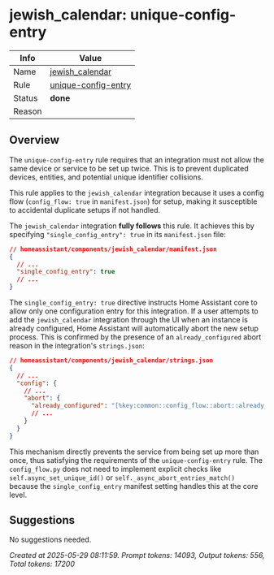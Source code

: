 # jewish_calendar: unique-config-entry

| Info   | Value                                                                    |
|--------|--------------------------------------------------------------------------|
| Name   | [jewish_calendar](https://www.home-assistant.io/integrations/jewish_calendar/) |
| Rule   | [unique-config-entry](https://developers.home-assistant.io/docs/core/integration-quality-scale/rules/unique-config-entry)                                                     |
| Status | **done**                                                                 |
| Reason |                                                                          |

## Overview

The `unique-config-entry` rule requires that an integration must not allow the same device or service to be set up twice. This is to prevent duplicated devices, entities, and potential unique identifier collisions.

This rule applies to the `jewish_calendar` integration because it uses a config flow (`config_flow: true` in `manifest.json`) for setup, making it susceptible to accidental duplicate setups if not handled.

The `jewish_calendar` integration **fully follows** this rule. It achieves this by specifying `"single_config_entry": true` in its `manifest.json` file:

```json
// homeassistant/components/jewish_calendar/manifest.json
{
  // ...
  "single_config_entry": true
  // ...
}
```

The `single_config_entry: true` directive instructs Home Assistant core to allow only one configuration entry for this integration. If a user attempts to add the `jewish_calendar` integration through the UI when an instance is already configured, Home Assistant will automatically abort the new setup process. This is confirmed by the presence of an `already_configured` abort reason in the integration's `strings.json`:

```json
// homeassistant/components/jewish_calendar/strings.json
{
  // ...
  "config": {
    // ...
    "abort": {
      "already_configured": "[%key:common::config_flow::abort::already_configured_device%]"
      // ...
    }
  }
}
```

This mechanism directly prevents the service from being set up more than once, thus satisfying the requirements of the `unique-config-entry` rule. The `config_flow.py` does not need to implement explicit checks like `self.async_set_unique_id()` or `self._async_abort_entries_match()` because the `single_config_entry` manifest setting handles this at the core level.

## Suggestions

No suggestions needed.

_Created at 2025-05-29 08:11:59. Prompt tokens: 14093, Output tokens: 556, Total tokens: 17200_
